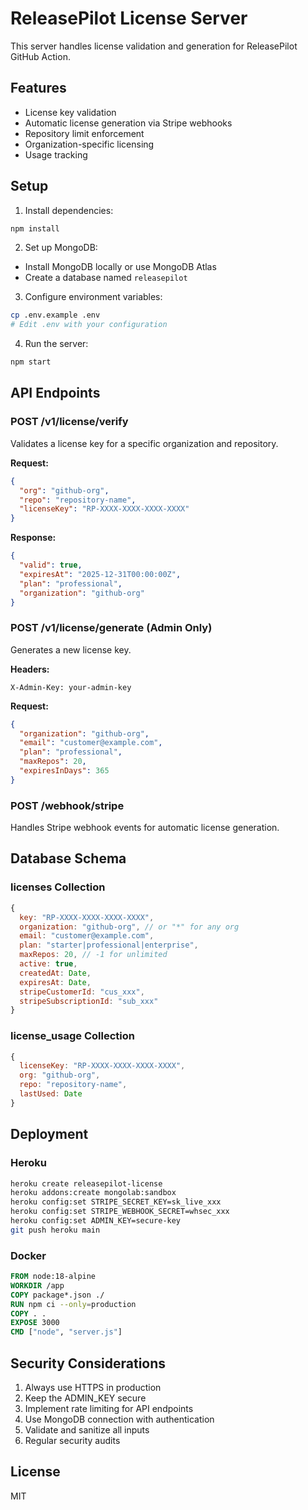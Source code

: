 # ReleasePilot License Server

This server handles license validation and generation for ReleasePilot GitHub Action.

## Features

- License key validation
- Automatic license generation via Stripe webhooks
- Repository limit enforcement
- Organization-specific licensing
- Usage tracking

## Setup

1. Install dependencies:
```bash
npm install
```

2. Set up MongoDB:
- Install MongoDB locally or use MongoDB Atlas
- Create a database named `releasepilot`

3. Configure environment variables:
```bash
cp .env.example .env
# Edit .env with your configuration
```

4. Run the server:
```bash
npm start
```

## API Endpoints

### POST /v1/license/verify
Validates a license key for a specific organization and repository.

**Request:**
```json
{
  "org": "github-org",
  "repo": "repository-name",
  "licenseKey": "RP-XXXX-XXXX-XXXX-XXXX"
}
```

**Response:**
```json
{
  "valid": true,
  "expiresAt": "2025-12-31T00:00:00Z",
  "plan": "professional",
  "organization": "github-org"
}
```

### POST /v1/license/generate (Admin Only)
Generates a new license key.

**Headers:**
```
X-Admin-Key: your-admin-key
```

**Request:**
```json
{
  "organization": "github-org",
  "email": "customer@example.com",
  "plan": "professional",
  "maxRepos": 20,
  "expiresInDays": 365
}
```

### POST /webhook/stripe
Handles Stripe webhook events for automatic license generation.

## Database Schema

### licenses Collection
```javascript
{
  key: "RP-XXXX-XXXX-XXXX-XXXX",
  organization: "github-org", // or "*" for any org
  email: "customer@example.com",
  plan: "starter|professional|enterprise",
  maxRepos: 20, // -1 for unlimited
  active: true,
  createdAt: Date,
  expiresAt: Date,
  stripeCustomerId: "cus_xxx",
  stripeSubscriptionId: "sub_xxx"
}
```

### license_usage Collection
```javascript
{
  licenseKey: "RP-XXXX-XXXX-XXXX-XXXX",
  org: "github-org",
  repo: "repository-name",
  lastUsed: Date
}
```

## Deployment

### Heroku
```bash
heroku create releasepilot-license
heroku addons:create mongolab:sandbox
heroku config:set STRIPE_SECRET_KEY=sk_live_xxx
heroku config:set STRIPE_WEBHOOK_SECRET=whsec_xxx
heroku config:set ADMIN_KEY=secure-key
git push heroku main
```

### Docker
```dockerfile
FROM node:18-alpine
WORKDIR /app
COPY package*.json ./
RUN npm ci --only=production
COPY . .
EXPOSE 3000
CMD ["node", "server.js"]
```

## Security Considerations

1. Always use HTTPS in production
2. Keep the ADMIN_KEY secure
3. Implement rate limiting for API endpoints
4. Use MongoDB connection with authentication
5. Validate and sanitize all inputs
6. Regular security audits

## License

MIT